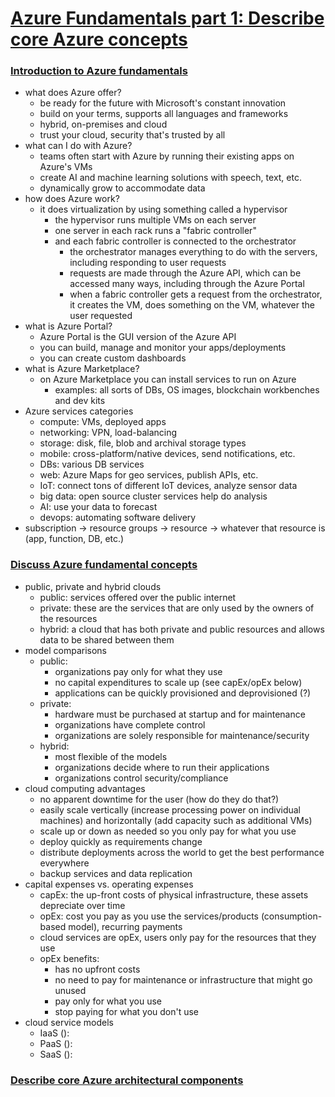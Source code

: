 # [Azure Fundamentals part 1: Describe core Azure concepts](https://docs.microsoft.com/en-us/learn/paths/az-900-describe-cloud-concepts/)

### [Introduction to Azure fundamentals](https://docs.microsoft.com/en-us/learn/modules/intro-to-azure-fundamentals/)
- what does Azure offer?
    - be ready for the future with Microsoft's constant innovation
    - build on your terms, supports all languages and frameworks
    - hybrid, on-premises and cloud
    - trust your cloud, security that's trusted by all
- what can I do with Azure?
    - teams often start with Azure by running their existing apps on Azure's VMs
    - create AI and machine learning solutions with speech, text, etc.
    - dynamically grow to accommodate data
- how does Azure work?
    - it does virtualization by using something called a hypervisor
        - the hypervisor runs multiple VMs on each server
        - one server in each rack runs a "fabric controller"
        - and each fabric controller is connected to the orchestrator
            - the orchestrator manages everything to do with the servers, including responding to user requests
            - requests are made through the Azure API, which can be accessed many ways, including through the Azure Portal
            - when a fabric controller gets a request from the orchestrator, it creates the VM, does something on the VM, whatever the user requested
- what is Azure Portal?
    - Azure Portal is the GUI version of the Azure API
    - you can build, manage and monitor your apps/deployments
    - you can create custom dashboards
- what is Azure Marketplace?
    - on Azure Marketplace you can install services to run on Azure
        - examples: all sorts of DBs, OS images, blockchain workbenches and dev kits
- Azure services categories
    - compute: VMs, deployed apps
    - networking: VPN, load-balancing
    - storage: disk, file, blob and archival storage types
    - mobile: cross-platform/native devices, send notifications, etc.
    - DBs: various DB services
    - web: Azure Maps for geo services, publish APIs, etc.
    - IoT: connect tons of different IoT devices, analyze sensor data
    - big data: open source cluster services help do analysis
    - AI: use your data to forecast
    - devops: automating software delivery
- subscription -> resource groups -> resource -> whatever that resource is (app, function, DB, etc.)

### [Discuss Azure fundamental concepts](https://docs.microsoft.com/en-us/learn/modules/fundamental-azure-concepts/)
- public, private and hybrid clouds
    - public: services offered over the public internet
    - private: these are the services that are only used by the owners of the resources
    - hybrid: a cloud that has both private and public resources and allows data to be shared between them
- model comparisons
    - public:
        - organizations pay only for what they use
        - no capital expenditures to scale up (see capEx/opEx below)
        - applications can be quickly provisioned and deprovisioned (?)
    - private:
        - hardware must be purchased at startup and for maintenance
        - organizations have complete control
        - organizations are solely responsible for maintenance/security
    - hybrid:
        - most flexible of the models
        - organizations decide where to run their applications
        - organizations control security/compliance
- cloud computing advantages
    - no apparent downtime for the user (how do they do that?)
    - easily scale vertically (increase processing power on individual machines) and horizontally (add capacity such as additional VMs)
    - scale up or down as needed so you only pay for what you use
    - deploy quickly as requirements change
    - distribute deployments across the world to get the best performance everywhere
    - backup services and data replication
- capital expenses vs. operating expenses
    - capEx: the up-front costs of physical infrastructure, these assets depreciate over time
    - opEx: cost you pay as you use the services/products (consumption-based model), recurring payments
    - cloud services are opEx, users only pay for the resources that they use
    - opEx benefits:
        - has no upfront costs
        - no need to pay for maintenance or infrastructure that might go unused
        - pay only for what you use
        - stop paying for what you don't use
- cloud service models
    - IaaS (): 
    - PaaS (): 
    - SaaS (): 

### [Describe core Azure architectural components](https://docs.microsoft.com/en-us/learn/modules/azure-architecture-fundamentals/)
